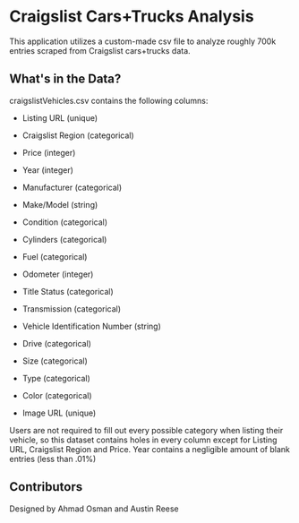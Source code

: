# Craigslist Cars+Trucks Analysis

This application utilizes a custom-made csv file to analyze roughly 700k entries scraped from Craigslist cars+trucks data.

## What's in the Data?

craigslistVehicles.csv contains the following columns:

* Listing URL (unique)

* Craigslist Region (categorical)

* Price (integer)

* Year (integer)

* Manufacturer (categorical)

* Make/Model (string)

* Condition (categorical)

* Cylinders (categorical)

* Fuel (categorical)

* Odometer (integer)

* Title Status (categorical)

* Transmission (categorical)

* Vehicle Identification Number (string)

* Drive (categorical)

* Size (categorical)

* Type (categorical)

* Color (categorical)

* Image URL (unique)

Users are not required to fill out every possible category when listing their vehicle, so this dataset contains holes in every column except for Listing URL, Craigslist Region and Price. Year contains a negligible amount of blank entries (less than .01%)

## Contributors

Designed by Ahmad Osman and Austin Reese
